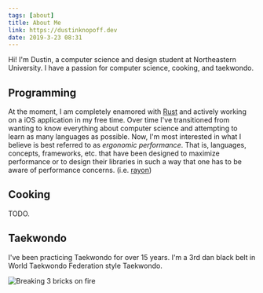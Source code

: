 ```yaml
---
tags: [about]
title: About Me
link: https://dustinknopoff.dev
date: 2019-3-23 08:31
---
```


Hi! I'm Dustin, a computer science and design student at Northeastern University. I have a passion for computer science, cooking, and taekwondo.

## Programming

At the moment, I am completely enamored with [Rust](https://www.rust-lang.org) and actively working on a iOS application in my free time. Over time I've transitioned from wanting to know everything about computer science and attempting to learn as many languages as possible. Now, I'm most interested in what I believe is best referred to as _ergonomic performance_. That is, languages, concepts, frameworks, etc. that have been designed to maximize performance or to design their libraries in such a way that one has to be aware of performance concerns. (i.e. [rayon](https://github.com/rayon-rs/rayon))

## Cooking

TODO.

## Taekwondo

I've been practicing Taekwondo for over 15 years. I'm a 3rd dan black belt in World Taekwondo Federation style Taekwondo.

![Breaking 3 bricks on fire](https://res.cloudinary.com/dknopoff/image/upload/e_blur_faces:500/v1553394222/portfolio/IMG_0397.jpg)
